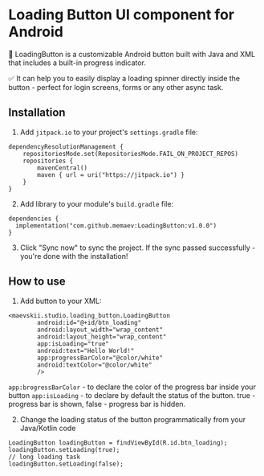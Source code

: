 # Loading Button UI component for Android

🚀 LoadingButton is a customizable Android button built with Java and XML that includes a built-in progress indicator. 

✅ It can help you to easily display a loading spinner directly inside the button - perfect for login screens, forms or any other async task. 

## Installation

1. Add `jitpack.io` to your project's `settings.gradle` file:
```
dependencyResolutionManagement {
    repositoriesMode.set(RepositoriesMode.FAIL_ON_PROJECT_REPOS)
    repositories {
        mavenCentral()
        maven { url = uri("https://jitpack.io") }
    }
}
```

2. Add library to your module's `build.gradle` file:
```
dependencies {
  implementation("com.github.memaev:LoadingButton:v1.0.0")
}
```
3. Click "Sync now" to sync the project. If the sync passed successfully - you're done with the installation!

## How to use
1. Add button to your XML:
```
<maevskii.studio.loading_button.LoadingButton
        android:id="@+id/btn_loading"
        android:layout_width="wrap_content"
        android:layout_height="wrap_content"
        app:isLoading="true"
        android:text="Hello World!"
        app:progressBarColor="@color/white" 
        android:textColor="@color/white"
        />
```
`app:brogressBarColor` - to declare the color of the progress bar inside your button
`app:isLoading` - to declare by default the status of the button. true - progress bar is shown, false - progress bar is hidden.

2. Change the loading status of the button programmatically from your Java/Kotlin code
```
LoadingButton loadingButton = findViewById(R.id.btn_loading);
loadingButton.setLoading(true);
// long loading task
loadingButton.setLoading(false);
```
